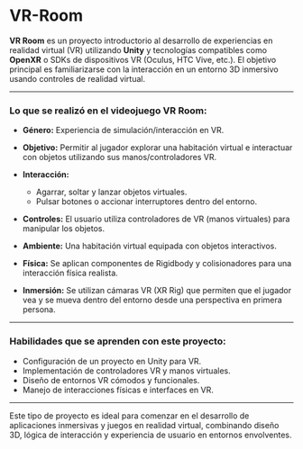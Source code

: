 # VR-Room

**VR Room** es un proyecto introductorio al desarrollo de experiencias en realidad virtual (VR) utilizando **Unity** y tecnologías compatibles como **OpenXR** o SDKs de dispositivos VR (Oculus, HTC Vive, etc.). El objetivo principal es familiarizarse con la interacción en un entorno 3D inmersivo usando controles de realidad virtual.

---

### **Lo que se realizó en el videojuego VR Room:**

* **Género:** Experiencia de simulación/interacción en VR.
* **Objetivo:** Permitir al jugador explorar una habitación virtual e interactuar con objetos utilizando sus manos/controladores VR.
* **Interacción:**

  * Agarrar, soltar y lanzar objetos virtuales.
  * Pulsar botones o accionar interruptores dentro del entorno.
* **Controles:** El usuario utiliza controladores de VR (manos virtuales) para manipular los objetos.
* **Ambiente:** Una habitación virtual equipada con objetos interactivos.
* **Física:** Se aplican componentes de Rigidbody y colisionadores para una interacción física realista.
* **Inmersión:** Se utilizan cámaras VR (XR Rig) que permiten que el jugador vea y se mueva dentro del entorno desde una perspectiva en primera persona.

---

### **Habilidades que se aprenden con este proyecto:**

* Configuración de un proyecto en Unity para VR.
* Implementación de controladores VR y manos virtuales.
* Diseño de entornos VR cómodos y funcionales.
* Manejo de interacciones físicas e interfaces en VR.

---

Este tipo de proyecto es ideal para comenzar en el desarrollo de aplicaciones inmersivas y juegos en realidad virtual, combinando diseño 3D, lógica de interacción y experiencia de usuario en entornos envolventes.

